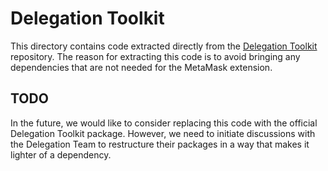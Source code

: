 # Delegation Toolkit

This directory contains code extracted directly from the [Delegation Toolkit](https://github.com/metamask/delegator-sdk/) repository.
The reason for extracting this code is to avoid bringing any dependencies that are not needed for the MetaMask extension.

## TODO

In the future, we would like to consider replacing this code with the official Delegation Toolkit package.
However, we need to initiate discussions with the Delegation Team to restructure their packages in a way that makes it lighter of a dependency.
